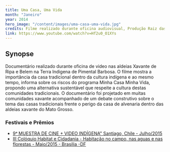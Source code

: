 ```yaml
---
title: Uma Casa, Uma Vida
month: "Janeiro"
year: 2014
hero_image: "/content/images/uma-casa-uma-vida.jpg"
credits: Filme realizado durante oficina audiovisual, Produção Raiz das Imagens, Imagens - Jovens Xavante, Direção de Fotografia - Edu Yatri, Edição Rodrigo Soares, Musica Original - Alexandre Lemos
link: https://www.youtube.com/watch?v=Hf2u0_O1XYs
---
```


## Synopse
Documentário realizado durante oficina de video nas aldeias Xavante de Ripa e Belem na Terra Indigena de Pimental Barbosa. O filme mostra a importância da casa tradicional dentro da cultura indígena e ao mesmo tempo, informa sobre os riscos do programa Minha Casa Minha Vida, propondo uma alternativa sustentável que respeite a cultura destas comunidades tradicionais. O documentário foi projetado em muitas comunidades xavante acompanhado de um debate construtivo sobre o tema das casas tradicionais frente o perigo da casa de alvenaria dentro das aldeias xavante do Mato Grosso.

### Festivais e Prêmios

- [9ᵃ MUESTRA DE CINE + VIDEO INDÍGENA" Santiago, Chile - Julho/2015](http://www.precolombino.cl/museo/noticias/14a-muestra-cinevideo-indigena-inicia-su-convocatoria/)
- [III Colóquio Habitat e Cidadania - Habitação no campo, nas aguas e nas florestas - Maio/2015 - Brasilia -DF](https://habitatcidadania.wixsite.com/habis?fbclid=IwAR0uVfDLDmKYHJWhmwu8e-7h_PCVI_d7-XA9j2ZDWFyomL-zZKrEPBXBshU)